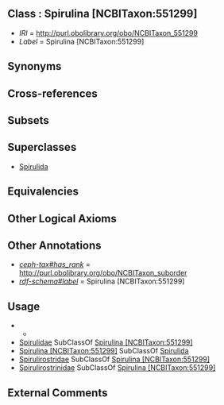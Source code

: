 
## Class : Spirulina [NCBITaxon:551299]

 * *IRI* = http://purl.obolibrary.org/obo/NCBITaxon_551299
 * *Label* = Spirulina [NCBITaxon:551299]

## Synonyms


## Cross-references


## Subsets


## Superclasses

 * [Spirulida](../../NCBITaxon/89/NCBITaxon_551289.md)

## Equivalencies


## Other Logical Axioms


## Other Annotations

 * *[ceph-tax#has_rank](../../ceph-tax#has/nk/ceph-tax#has_rank.md)* = http://purl.obolibrary.org/obo/NCBITaxon_suborder
 * *[rdf-schema#label](../../el/rdf-schema#label.md)* = Spirulina [NCBITaxon:551299]

## Usage

 * -
 * [Spirulidae](../../NCBITaxon/39/NCBITaxon_34539.md) SubClassOf [Spirulina [NCBITaxon:551299]](../../NCBITaxon/99/NCBITaxon_551299.md)
 * [Spirulina [NCBITaxon:551299]](../../NCBITaxon/99/NCBITaxon_551299.md) SubClassOf [Spirulida](../../NCBITaxon/89/NCBITaxon_551289.md)
 * [Spirulirostridae](../../NCBITaxon/97/NCBITaxon_551297.md) SubClassOf [Spirulina [NCBITaxon:551299]](../../NCBITaxon/99/NCBITaxon_551299.md)
 * [Spirulirostrinidae](../../NCBITaxon/98/NCBITaxon_551298.md) SubClassOf [Spirulina [NCBITaxon:551299]](../../NCBITaxon/99/NCBITaxon_551299.md)

## External Comments

